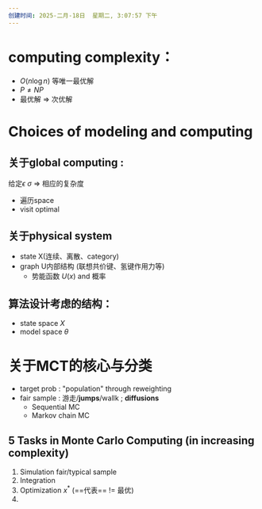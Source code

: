 ```yaml
---
创建时间: 2025-二月-18日  星期二, 3:07:57 下午
---
```


# computing complexity：
-  $O(n\log n)$ 等唯一最优解
-  $P\neq NP$
- 最优解 $\Longrightarrow$ 次优解


# Choices of modeling and computing  
## 关于global computing :
给定$\epsilon$ $\sigma$ $\Longrightarrow$ 相应的复杂度
- 遍历space
- visit optimal

## 关于physical system
- state X(连续、离散、category)
- graph U内部结构 (联想共价键、氢键作用力等)
	- 势能函数 $U(x)$ and 概率

## 算法设计考虑的结构：
- state space  $X$
- model space $\theta$

# 关于MCT的核心与分类
- target prob :
"population" through reweighting 
- fair sample :
游走/**jumps**/wallk ; **diffusions**
	- Sequential MC 
	- Markov chain MC

## 5 Tasks in Monte Carlo Computing (in increasing complexity)
1. Simulation fair/typical sample
2. Integration 
3. Optimization $x^{*}$ (==代表== != 最优)
4. 